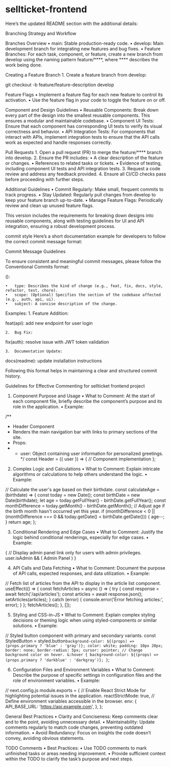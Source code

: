 # sellticket-frontend
Here’s the updated README section with the additional details:

Branching Strategy and Workflow

Branches Overview
	•	main: Stable production-ready code.
	•	develop: Main development branch for integrating new features and bug fixes.
	•	Feature Branches: For each task, component, or feature, create a new branch from develop using the naming pattern feature/****, where **** describes the work being done.

Creating a Feature Branch
	1.	Create a feature branch from develop:

git checkout -b feature/feature-description develop



Feature Flags
	•	Implement a feature flag for each new feature to control its activation.
	•	Use the feature flag in your code to toggle the feature on or off.

Component and Design Guidelines
	•	Reusable Components: Break down every part of the design into the smallest reusable components. This ensures a modular and maintainable codebase.
	•	Component UI Tests: Ensure that each component has corresponding UI tests to verify its visual correctness and behavior.
	•	API Integration Tests: For components that interact with APIs, implement integration tests to ensure that the API calls work as expected and handle responses correctly.

Pull Requests
	1.	Open a pull request (PR) to merge the feature/**** branch into develop.
	2.	Ensure the PR includes:
	•	A clear description of the feature or changes.
	•	References to related tasks or tickets.
	•	Evidence of testing, including component UI tests and API integration tests.
	3.	Request a code review and address any feedback provided.
	4.	Ensure all CI/CD checks pass before proceeding with further steps.

Additional Guidelines
	•	Commit Regularly: Make small, frequent commits to track progress.
	•	Stay Updated: Regularly pull changes from develop to keep your feature branch up-to-date.
	•	Manage Feature Flags: Periodically review and clean up unused feature flags.

This version includes the requirements for breaking down designs into reusable components, along with testing guidelines for UI and API integration, ensuring a robust development process.

commit style Here’s a short documentation example for developers to follow the correct commit message format:

Commit Message Guidelines

To ensure consistent and meaningful commit messages, please follow the Conventional Commits format:

<type>(<scope>): <subject>

	•	type: Describes the kind of change (e.g., feat, fix, docs, style, refactor, test, chore).
	•	scope: (Optional) Specifies the section of the codebase affected (e.g., auth, api, ui).
	•	subject: A concise description of the change.

Examples:
	1.	Feature Addition:

feat(api): add new endpoint for user login


	2.	Bug Fix:

fix(auth): resolve issue with JWT token validation


	3.	Documentation Update:

docs(readme): update installation instructions



Following this format helps in maintaining a clear and structured commit history.






Guidelines for Effective Commenting for sellticket frontend project

1. Component Purpose and Usage
	•	What to Comment: At the start of each component file, briefly describe the component’s purpose and its role in the application.
	•	Example:

/**
 * Header Component
 * Renders the main navigation bar with links to primary sections of the site.
 * Props:
 * - user: Object containing user information for personalized greetings.
 */
const Header = ({ user }) => {
  // Component implementation
};



2. Complex Logic and Calculations
	•	What to Comment: Explain intricate algorithms or calculations to help others understand the logic.
	•	Example:

// Calculate the user's age based on their birthdate.
const calculateAge = (birthdate) => {
  const today = new Date();
  const birthDate = new Date(birthdate);
  let age = today.getFullYear() - birthDate.getFullYear();
  const monthDifference = today.getMonth() - birthDate.getMonth();
  // Adjust age if the birth month hasn't occurred yet this year.
  if (monthDifference < 0 || (monthDifference === 0 && today.getDate() < birthDate.getDate())) {
    age--;
  }
  return age;
};



3. Conditional Rendering and Edge Cases
	•	What to Comment: Justify the logic behind conditional renderings, especially for edge cases.
	•	Example:

{
  // Display admin panel link only for users with admin privileges.
  user.isAdmin && (
    <Link href="/admin">
      <a>Admin Panel</a>
    </Link>
  )
}



4. API Calls and Data Fetching
	•	What to Comment: Document the purpose of API calls, expected responses, and data utilization.
	•	Example:

// Fetch list of articles from the API to display in the article list component.
useEffect(() => {
  const fetchArticles = async () => {
    try {
      const response = await fetch('/api/articles');
      const articles = await response.json();
      setArticles(articles);
    } catch (error) {
      console.error('Error fetching articles:', error);
    }
  };
  fetchArticles();
}, []);



5. Styling and CSS-in-JS
	•	What to Comment: Explain complex styling decisions or theming logic when using styled-components or similar solutions.
	•	Example:

// Styled button component with primary and secondary variants.
const StyledButton = styled.button`
  background-color: ${(props) => (props.primary ? 'blue' : 'gray')};
  color: white;
  padding: 10px 20px;
  border: none;
  border-radius: 5px;
  cursor: pointer;
  // Change background color on hover.
  &:hover {
    background-color: ${(props) => (props.primary ? 'darkblue' : 'darkgray')};
  }
`;



6. Configuration Files and Environment Variables
	•	What to Comment: Describe the purpose of specific settings in configuration files and the role of environment variables.
	•	Example:

// next.config.js
module.exports = {
  // Enable React Strict Mode for highlighting potential issues in the application.
  reactStrictMode: true,
  // Define environment variables accessible in the browser.
  env: {
    API_BASE_URL: 'https://api.example.com',
  },
};



General Best Practices
	•	Clarity and Conciseness: Keep comments clear and to the point, avoiding unnecessary detail.
	•	Maintainability: Update comments regularly to match code changes, preventing outdated information.
	•	Avoid Redundancy: Focus on insights the code doesn’t convey, avoiding obvious statements.

TODO Comments
	•	Best Practices:
	•	Use TODO comments to mark unfinished tasks or areas needing improvement.
	•	Provide sufficient context within the TODO to clarify the task’s purpose and next steps.